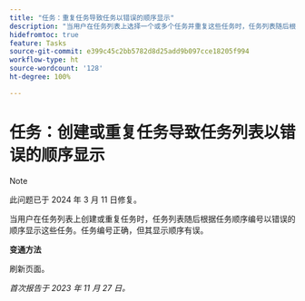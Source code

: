 ```yaml
---
title: "任务：重复任务导致任务以错误的顺序显示"
description: "当用户在任务列表上选择一个或多个任务并重复这些任务时，任务列表随后根据任务顺序编号以错误的顺序显示这些任务。任务编号正确，但其显示顺序有误。有变通方法可用。"
hidefromtoc: true
feature: Tasks
source-git-commit: e399c45c2bb5782d8d25add9b097cce18205f994
workflow-type: ht
source-wordcount: '128'
ht-degree: 100%

---
```



# 任务：创建或重复任务导致任务列表以错误的顺序显示

>[!NOTE]
>
>此问题已于 2024 年 3 月 11 日修复。

当用户在任务列表上创建或重复任务时，任务列表随后根据任务顺序编号以错误的顺序显示这些任务。任务编号正确，但其显示顺序有误。

**变通方法**

刷新页面。

_首次报告于 2023 年 11 月 27 日。_

